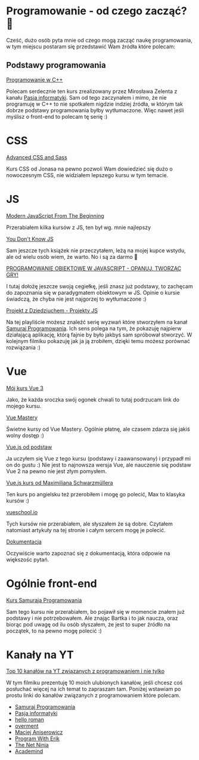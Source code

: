 # Programowanie - od czego zacząć? 👋

Cześć, dużo osób pyta mnie od czego mogą zacząć naukę programowania, w tym miejscu postaram się przedstawić Wam źródła które polecam:

## Podstawy programowania

[Programowanie w C++](https://www.youtube.com/watch?v=ErOzmh3BiXU&list=PLOYHgt8dIdoxx0Y5wzs7CFpmBzb40PaDo)

Polecam serdecznie ten kurs zrealizowany przez Mirosława Zelenta z kanału [Pasja informatyki](https://www.youtube.com/channel/UCzn6vAfspIcagLax1fck_jw). Sam od tego zaczynałem i mimo, że nie programuję w C++ to nie spotkałem nigdzie indziej źródła, w którym tak dobrze podstawy programowania byłby wytłumaczone. Więc nawet jeśli myślisz o front-end to polecam tę serię :)

# CSS

[Advanced CSS and Sass](https://www.udemy.com/course/advanced-css-and-sass/)

Kurs CSS od Jonasa na pewno pozwoli Wam dowiedzieć się dużo o nowoczesnym CSS, nie widziałem lepszego kursu w tym temacie.

# JS

[Modern JavaScript From The Beginning](https://www.udemy.com/course/modern-javascript-from-the-beginning/)

Przerabiałem kilka kursów z JS, ten był wg. mnie najlepszy

[You Don't Know JS](https://github.com/getify/You-Dont-Know-JS)

Sam jeszcze tych książek nie przeczytałem, leżą na mojej kupce wstydu, ale od wielu osób wiem, że warto. No i są za darmo 🧅

[PROGRAMOWANIE OBIEKTOWE W JAVASCRIPT - OPANUJ, TWORZĄC GRY!](https://www.mentorzy.it/kursy/programowanie-obiektowe-w-javascript)

I tutaj dołożę jeszcze swoją cegiełkę, jeśli znasz już podstawy, to zachęcam do zapoznania się w paradygmatem obiektowym w JS. Opinie o kursie świadczą, że chyba nie jest najgorzej to wytłumaczone :)

[Projekt z Dziedziuchem - Projekty JS](https://www.youtube.com/watch?v=yzZfDWXjH7c&list=PLTs20Q-BTEMPPU1sYnCGld-AcMTGyfsTv)

Na tej playliście możesz znaleźć serię wyzwań które stworzyłem na kanał [Samuraj Programowania](https://www.youtube.com/channel/UC6wlzVp-5TD5xfDwiohSDeg). Ich sens polega na tym, że pokazuję najpierw działającą aplikację, którą fajnie by było jakbyś sam spróbował stworzyć. W kolejnym filmiku pokazuję jak ja ją zrobiłem, dzięki temu możesz porównać rozwiązania :)

# Vue

[Mój kurs Vue 3](https://www.youtube.com/watch?v=m86Dv0DXS8k&list=PLAZEMftaY1lONL4NwbeC_WkCJ_FLt4hqK&index=1)

Jako, że każda sroczka swój ogonek chwali to tutaj podrzucam link do mojego kursu.

[Vue Mastery](https://www.vuemastery.com/courses)

Świetne kursy od Vue Mastery. Ogólnie płatnę, ale czasem zdarza się jakiś wolny dostęp :)

[Vue.js od podstaw](https://eduweb.pl/programowanie-i-www/vuejs/vuejs-od-podstaw)

Ja uczyłem się Vue z tego kursu (podstawy i zaawansowany) i przypadł mi on do gustu :) Nie jest to najnowsza wersja Vue, ale nauczenie się podstaw Vue 2 na pewno nie jest złym pomysłem.

[Vue.js kurs od Maximiliana Schwarzmüllera](https://www.udemy.com/course/vuejs-2-the-complete-guide/)

Ten kurs po angielsku też przerobiłem i mogę go polecić, Max to klasyka kursów :)

[vueschool.io](https://vueschool.io/)

Tych kursów nie przerabiałem, ale słyszałem że są dobre. Czytałem natomiast artykuły na tej stronie i całym sercem mogę je polecić.

[Dokumentacja](https://v3.vuejs.org/guide/introduction.html)

Oczywiście warto zapoznać się z dokumentacją, która odpowie na większośc pytań.



# Ogólnie front-end

[Kurs Samuraja Programowania](https://websamuraj.pl/)

Sam tego kursu nie przerabiałem, bo pojawił się w momencie znałem już podstawy i nie potrzebowałem. Ale znając Bartka i to jak naucza, oraz biorąc pod uwagę od ilu osób słyszałem, że jest to super źródło na początek, to na pewno mogę polecić :)

# Kanały na YT

[Top 10 kanałów na YT związanych z programowaniem i nie tylko](https://www.youtube.com/watch?v=-zOk7E9R37o&list=PLAZEMftaY1lPZHUg2qEtnrjtJYVo7ZUNM&index=10)

W tym filmiku prezentuję 10 moich ulubionych kanałów, jeśli chcesz coś posłuchać więcej na ich temat to zapraszam tam. Poniżej wstawiam po prostu linki do kanałów związanych z programowaniem które polecam.

- [Samuraj Programowania](https://www.youtube.com/channel/UC6wlzVp-5TD5xfDwiohSDeg)
- [Pasja informatyki](https://www.youtube.com/channel/UCzn6vAfspIcagLax1fck_jw)
- [hello roman](https://www.youtube.com/channel/UCq8XmOMtrUCb8FcFHQEd8_g)
- [overment](https://www.youtube.com/channel/UC_MIaHmSkt9JHNZfQ_gUmrg)
- [Maciej Aniserowicz](https://www.youtube.com/channel/UCACp5rqV3Ki0SNdXWDBLhRA)
- [Program With Erik](https://www.youtube.com/channel/UCshZ3rdoCLjDYuTR_RBubzw)
- [The Net Ninja](https://www.youtube.com/channel/UCW5YeuERMmlnqo4oq8vwUpg)
- [Academind](https://www.youtube.com/channel/UCSJbGtTlrDami-tDGPUV9-w)
